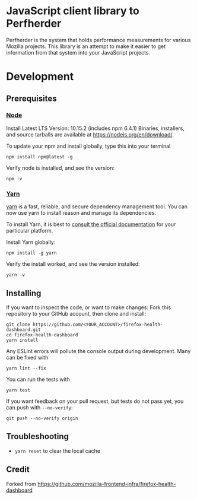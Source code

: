# JavaScript client library to Perfherder

Perfherder is the system that holds performance measurements for various Mozilla projects. This library is an attempt to make it easier to get information from that system into your JavaScript projects.

# Development

## Prerequisites

### [Node](https://nodejs.org/en/)

Install Latest LTS Version: 10.15.2 (includes npm 6.4.1)
Binaries, installers, and source tarballs are available at
<https://nodejs.org/en/download/>.

To update your npm and install globally, type this into your terminal

```
npm install npm@latest -g

```
Verify node is installed, and see the version:

```
npm -v
```
### [Yarn](https://www.npmjs.com/package/yarn)

[yarn](https://yarnpkg.com/) is a fast, reliable, and secure dependency management tool. You can now use yarn to install reason and manage its dependencies.

To install Yarn, it is best to [consult the official documentation](https://yarnpkg.com/en/docs/install) for your particular platform.

Install Yarn globally:

```
npm install -g yarn

```
Verify the install worked, and see the version installed: 

```
yarn -v

```
## Installing

If you want to inspect the code, or want to make changes: Fork this repository to your GitHub account, then clone and install:

```
git clone https://github.com/<YOUR_ACCOUNT>/firefox-health-dashboard.git
cd firefox-health-dashboard
yarn install
```

Any ESLint errors will pollute the console output during development. Many can be fixed with 

```
yarn lint --fix
```

You can run the tests with

```
yarn test 
``` 


If you want feedback on your pull request, but tests do not pass yet, you can push with `--no-verify`:

```
git push --no-verify origin
``` 


## Troubleshooting

- `yarn reset` to clear the local cache


## Credit

Forked from https://github.com/mozilla-frontend-infra/firefox-health-dashboard
